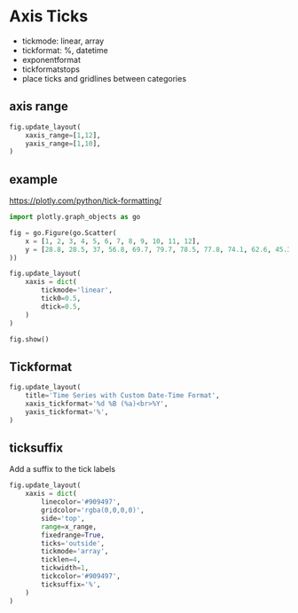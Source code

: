# Axis Ticks
- tickmode: linear, array
- tickformat: %, datetime
- exponentformat
- tickformatstops
- place ticks and gridlines between categories

## axis range
```py
fig.update_layout(
    xaxis_range=[1,12],
    yaxis_range=[1,10],
)
```

## example
https://plotly.com/python/tick-formatting/
```py
import plotly.graph_objects as go

fig = go.Figure(go.Scatter(
    x = [1, 2, 3, 4, 5, 6, 7, 8, 9, 10, 11, 12],
    y = [28.8, 28.5, 37, 56.8, 69.7, 79.7, 78.5, 77.8, 74.1, 62.6, 45.3, 39.9],
))

fig.update_layout(
    xaxis = dict(
        tickmode='linear',
        tick0=0.5,
        dtick=0.5,
    )
)

fig.show()
```

## Tickformat
```py
fig.update_layout(
    title='Time Series with Custom Date-Time Format',
    xaxis_tickformat='%d %B (%a)<br>%Y',
    yaxis_tickformat='%',
)
```

## ticksuffix
Add a suffix to the tick labels
```py
fig.update_layout(
    xaxis = dict(        
        linecolor='#909497',
        gridcolor='rgba(0,0,0,0)',
        side='top',
        range=x_range,
        fixedrange=True,     
        ticks='outside',
        tickmode='array',        
        ticklen=4,
        tickwidth=1,
        tickcolor='#909497',
        ticksuffix='%',       
    )
)
```
